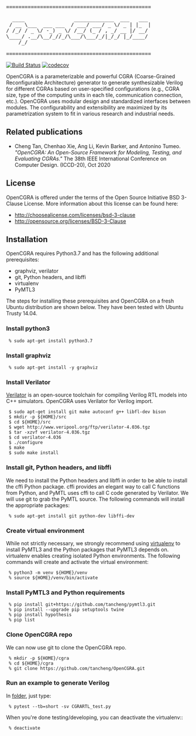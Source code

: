 <pre>
===============================================

  ____                _____________  ___   ___ 
 / __ \___  ___ ___  / ___/ ___/ _ \/ _ | |_  |
/ /_/ / _ \/ -_) _ \/ /__/ (_ / , _/ __ |/ __/ 
\____/ .__/\__/_//_/\___/\___/_/|_/_/ |_/____/ 
    /_/                                        

===============================================
</pre>
[![Build Status](https://travis-ci.com/tancheng/OpenCGRA.svg?token=yazoBFLC1ynpzdD4wAEP&branch=master)](https://travis-ci.com/github/tancheng/OpenCGRA)
[![codecov](https://codecov.io/gh/tancheng/OpenCGRA/graph/badge.svg?token=9GKOM7EMU6)](https://codecov.io/gh/tancheng/OpenCGRA)

OpenCGRA is a parameterizable and powerful CGRA (Coarse-Grained Reconfigurable Architecture) generator to generate synthesizable Verilog for different CGRAs based on user-specified configurations (e.g., CGRA size, type of the computing units in each tile, communication connection, etc.). OpenCGRA uses modular design and standardized interfaces between modules. The configurability and extensibility are maximized by its parametrization system to fit in various research and industrial needs.


Related publications
--------------------------------------------------------------------------

- Cheng Tan, Chenhao Xie, Ang Li, Kevin Barker, and Antonino Tumeo. _"OpenCGRA: An Open-Source Framework for Modeling, Testing, and Evaluating CGRAs."_ The 38th IEEE International Conference on Computer Design. (ICCD-20), Oct 2020


License
--------------------------------------------------------------------------

OpenCGRA is offered under the terms of the Open Source Initiative BSD 3-Clause License. More information about this license can be found here:

  - http://choosealicense.com/licenses/bsd-3-clause
  - http://opensource.org/licenses/BSD-3-Clause


Installation
--------------------------------------------------------

OpenCGRA requires Python3.7 and has the following additional prerequisites:

 - graphviz, verilator
 - git, Python headers, and libffi
 - virtualenv
 - PyMTL3

The steps for installing these prerequisites and OpenCGRA on a fresh Ubuntu
distribution are shown below. They have been tested with Ubuntu Trusty
14.04.

### Install python3

```
 % sudo apt-get install python3.7
```

### Install graphviz

```
 % sudo apt-get install -y graphviz
```

### Install Verilator

[Verilator][4] is an open-source toolchain for compiling Verilog RTL
models into C++ simulators. OpenCGRA uses Verilator for Verilog import.

```
 $ sudo apt-get install git make autoconf g++ libfl-dev bison
 $ mkdir -p ${HOME}/src
 $ cd ${HOME}/src
 $ wget http://www.veripool.org/ftp/verilator-4.036.tgz
 $ tar -xzvf verilator-4.036.tgz
 $ cd verilator-4.036
 $ ./configure
 $ make
 $ sudo make install
```

 [4]: http://www.veripool.org/wiki/verilator

### Install git, Python headers, and libffi

We need to install the Python headers and libffi in order to be able to
install the cffi Python package. cffi provides an elegant way to call C
functions from Python, and PyMTL uses cffi to call C code generated by
Verilator. We will use git to grab the PyMTL source. The following
commands will install the appropriate packages:

```
 % sudo apt-get install git python-dev libffi-dev
```

### Create virtual environment

While not strictly necessary, we strongly recommend using [virtualenv][5]
to install PyMTL3 and the Python packages that PyMTL3 depends on.
virtualenv enables creating isolated Python environments. The following
commands will create and activate the virtual environment:

```
 % python3 -m venv ${HOME}/venv
 % source ${HOME}/venv/bin/activate
```

 [5]: https://virtualenv.pypa.io/en/latest/

### Install PyMTL3 and Python requirements

```
 % pip install git+https://github.com/tancheng/pymtl3.git
 % pip install --upgrade pip setuptools twine
 % pip install hypothesis
 % pip list
```

### Clone OpenCGRA repo

We can now use git to clone the OpenCGRA repo.

```
 % mkdir -p ${HOME}/cgra
 % cd ${HOME}/cgra
 % git clone https://github.com/tancheng/OpenCGRA.git
```

### Run an example to generate Verilog

In [folder](https://github.com/tancheng/OpenCGRA/tree/master/cgra/translate), just type:

```
 % pytest --tb=short -sv CGRARTL_test.py
```

When you're done testing/developing, you can deactivate the virtualenv::

```
 % deactivate
```
